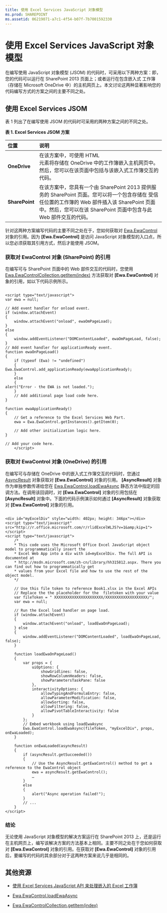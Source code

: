 ```yaml
---
title: 使用 Excel Services JavaScript 对象模型
ms.prod: SHAREPOINT
ms.assetid: 06219071-a7c1-4f54-b07f-7b7001592330
---
```



# 使用 Excel Services JavaScript 对象模型

在编写使用 JavaScript 对象模型 (JSOM) 的代码时，可采用以下两种方案：即，您的代码可以运行在 SharePoint 2013 页面上；或者运行在包含嵌入式 工作簿（存储在 Microsoft OneDrive 中）的主机网页上。本文讨论这两种显著影响您的代码编写方式的方案之间的主要不同之处。
  
    
    


## 使用 Excel Services JSOM

表 1 列出了在编写使用 JSOM 的代码时可采用的两种方案之间的不同之处。
  
    
    

**表 1. Excel Services JSOM 方案**


|**位置**|**说明**|
|:-----|:-----|
|**OneDrive** <br/> |在该方案中，可使用 HTML <div> 元素将存储在 OneDrive 中的工作簿嵌入主机网页中。然后，您可以在该页面中包括与该嵌入式工作簿交互的代码。  <br/> |
|**SharePoint** <br/> |在该方案中，您具有一个由 SharePoint 2013 提供服务的 SharePoint 页面。您可以将一个包含存储在 受信任位置的工作簿的 Web 部件插入该 SharePoint 页面中。然后，您可以在该 SharePoint 页面中包含与此 Web 部件交互的代码。  <br/> |
   
针对这两种方案编写代码的主要不同之处在于，您如何获取对  [Ewa.EwaControl](http://msdn.microsoft.com/library/6e441406-d67a-0da9-f996-71f4e4b4c144%28Office.15%29.aspx) 对象的引用。因为 **[Ewa.EwaControl]** 是访问 JavaScript 对象模型的入口点，所以您必须获取其引用方式，然后才能使用 JSOM。
  
    
    

### 获取对 EwaControl 对象 (SharePoint) 的引用

在编写可与 SharePoint 页面中的 Web 部件交互的代码时，您使用  [Ewa.EwaControlCollection.getItem(index)](http://msdn.microsoft.com/library/11dd3a65-f914-4b34-bbaf-0206c8153d2b%28Office.15%29.aspx) 方法获取对 **[Ewa.EwaControl]** 对象的引用，如以下代码示例所示。
  
    
    

```

<script type="text/javascript">
var ewa = null;

// Add event handler for onload event.
if (window.attachEvent) 
{ 
    window.attachEvent("onload", ewaOmPageLoad);    
} 
else 
{ 
    window.addEventListener("DOMContentLoaded", ewaOmPageLoad, false); 
}
// Add event handler for applicationReady event.
function ewaOnPageLoad()
{
    if (typeof (Ewa) != "undefined")
    {
Ewa.EwaControl.add_applicationReady(ewaApplicationReady);
    }
    else
    {
alert("Error - the EWA is not loaded.");
    }
    // Add additional page load code here.
}

function ewaApplicationReady()
{
    // Get a reference to the Excel Services Web Part.
    ewa = Ewa.EwaControl.getInstances().getItem(0);

    // Add other initialization logic here.
}

// Add your code here.
    </script>
```


### 获取对 EwaControl 对象 (OneDrive) 的引用

在编写可与存储在 OneDrive 中的嵌入式工作簿交互的代码时，您通过  [AsyncResult](http://msdn.microsoft.com/library/1da51396-834c-d85b-a9b0-ce21e4329946%28Office.15%29.aspx) 对象获取对 **[Ewa.EwaControl]** 对象的引用。 **[AsyncResult]** 对象作为单独参数传递给您在 [Ewa.EwaControl.loadEwaAsync](http://msdn.microsoft.com/library/a7ee4d6d-5472-b942-c78e-b368d30bcb0e%28Office.15%29.aspx) 静态方法中指定的回调方法。在调用该回调时，对 **[Ewa.EwaControl]** 对象的引用包括在 **[AsyncResult]** 对象中。下面的代码示例演示如何通过 **[AsyncResult]** 对象获取对 **[Ewa.EwaControl]** 对象的引用。
  
    
    

```

<div id="myExcelDiv" style="width: 402px; height: 346px"></div>
<script type="text/javascript" src="http://r.office.microsoft.com/r/rlidExcelWLJS?v=1&amp;kip=1"></script>
<script type="text/javascript">
    /*
    * This code uses the Microsoft Office Excel JavaScript object model to programmatically insert the
    * Excel Web App into a div with id=myExcelDiv. The full API is documented at
    * http://msdn.microsoft.com/zh-cn/library/hh315812.aspx. There you can find out how to programmatically get
    * values from your Excel file and how to use the rest of the object model. 
    */

    // Use this file token to reference Book1.xlsx in the Excel APIs
    // Replace the the placeholder for the  filetoken with your value
    var fileToken = " XXXXXXXXXXXXXXXXXXXXXX/XXXXXXXXXXXXXXXXXXX/";
    var ewa = null;

    // Run the Excel load handler on page load.
    if (window.attachEvent)
    {
        window.attachEvent("onload", loadEwaOnPageLoad);
    } else
    {
        window.addEventListener("DOMContentLoaded", loadEwaOnPageLoad, false);
    }

    function loadEwaOnPageLoad()
    {
        var props = {
            uiOptions: {
                showGridlines: false,
                showRowColumnHeaders: false,
                showParametersTaskPane: false
            },
            interactivityOptions: {
                allowTypingAndFormulaEntry: false,
                allowParameterModification: false,
                allowSorting: false,
                allowFiltering: false,
                allowPivotTableInteractivity: false
            }
        };
        // Embed workbook using loadEwaAsync
        Ewa.EwaControl.loadEwaAsync(fileToken, "myExcelDiv", props, onEwaLoaded);
    }

    function onEwaLoaded(asyncResult)
    { 
        if (asyncResult.getSucceeded())
        {
            // Use the AsyncResult.getEwaControl() method to get a reference to the EwaControl object
            ewa = asyncResult.getEwaControl();
            …
        }
        else
        {
            alert("Async operation failed!");
        }
        // ...
    }    
</script>
```


### 结论

无论使用 JavaScript 对象模型的解决方案运行在 SharePoint 2013 上，还是运行在主机网页上，编写该解决方案的方法基本上相同。主要不同之处在于您如何获取对 **[Ewa.EwaControl]** 对象的引用。在获取对 **[Ewa.EwaControl]** 对象的引用后，要编写的代码的其余部分对于这两种方案来说几乎是相同的。
  
    
    

## 其他资源
<a name="SP15DevKitchenCon_AnatomyofanappSignupsheets_Additionalresources"> </a>


-  [使用 Excel Services JavaScript API 来处理嵌入的 Excel 工作簿](http://msdn.microsoft.com/zh-cn/library/hh315812.aspx)
    
  
-  [Ewa.EwaControl.loadEwaAsync](http://msdn.microsoft.com/library/a7ee4d6d-5472-b942-c78e-b368d30bcb0e%28Office.15%29.aspx)
    
  
-  [Ewa.EwaControlCollection.getItem(index)](http://msdn.microsoft.com/library/11dd3a65-f914-4b34-bbaf-0206c8153d2b%28Office.15%29.aspx)
    
  

